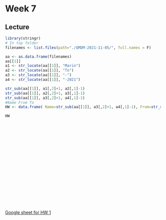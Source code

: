 # Week 7

## Lecture

```R
library(stringr)
# In top folder
filenames <- list.files(path="./QMDM-2021-11-05/", full.names = F)

aa <- as.data.frame(filenames)
aa[[1]]
a1 <- str_locate(aa[[1]], "Marin")
a2 <- str_locate(aa[[1]], "To")
a3 <- str_locate(aa[[1]], "-")
a4 <- str_locate(aa[[1]], "-2021")

str_sub(aa[[1]], a1[,2]+1, a2[,1]-1)
str_sub(aa[[1]], a2[,2]+1, a3[,1]-1)
str_sub(aa[[1]], a3[,2]+1, a4[,1]-1)
#Name From To 
HW <- data.frame( Name=str_sub(aa[[1]], a3[,2]+1, a4[,1]-1), From=str_sub(aa[[1]], a1[,2]+1, a2[,1]-1), To=str_sub(aa[[1]], a2[,2]+1, a3[,1]-1) )

HW






















```

[Google sheet for HW 1](https://docs.google.com/spreadsheets/d/1x07ZHmCFt2azUkBpwc1ktkP3BE2Ezy5CiRY0POfnxQM/edit#gid=0)


